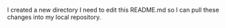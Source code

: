 I created a new directory
I need to edit this README.md so I can pull these changes into my local repository.

